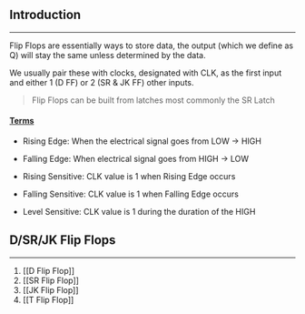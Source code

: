 ## Introduction
---
Flip Flops are essentially ways to store data, the output (which we define as Q) will stay the same unless determined by the data.

We usually pair these with clocks, designated with CLK, as the first input and either 1 (D FF) or 2 (SR & JK FF) other inputs.

> Flip Flops can be built from latches most commonly the SR Latch

#### <u>Terms</u>
- Rising Edge: When the electrical signal goes from LOW -> HIGH
- Falling Edge: When electrical signal goes from HIGH -> LOW

- Rising Sensitive: CLK value is 1 when Rising Edge occurs
- Falling Sensitive: CLK value is 1 when Falling Edge occurs
- Level Sensitive: CLK value is 1 during the duration of the HIGH

## D/SR/JK Flip Flops
---
1. [[D Flip Flop]]
2. [[SR Flip Flop]]
3. [[JK Flip Flop]]
4. [[T Flip Flop]]
